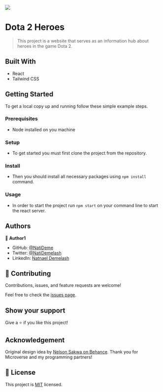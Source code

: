 ![](https://img.shields.io/badge/Microverse-blueviolet)

# Dota 2 Heroes

> This project is a website that serves as an information hub about heroes in the game Dota 2.


## Built With

- React
- Tailwind CSS

<!-- ## Live Demo

[Live Demo Link](https://livedemo.com) -->


## Getting Started

To get a local copy up and running follow these simple example steps.

### Prerequisites
- Node installed on you machine
### Setup
- To get started you must first clone the project from the repository.
### Install
- Then you should install all necessary packages using `npm install` command.
### Usage
- In order to start the project run `npm start` on your command line to start the react server.

## Authors

👤 **Author1**

- GitHub: [@NatiDeme](https://github.com/NatiDeme)
- Twitter: [@NatiDemelash](https://twitter.com/NatiDemelash)
- LinkedIn: [Natnael Demelash](https://www.linkedin.com/in/natnael-demelash/)

## 🤝 Contributing

Contributions, issues, and feature requests are welcome!

Feel free to check the [issues page](../../issues/).

## Show your support

Give a ⭐️ if you like this project!

## Acknowledgement

Original design idea by [Nelson Sakwa on Behance](https://www.behance.net/sakwadesignstudio).
Thank you for Microverse and my programming partners!

## 📝 License

This project is [MIT](./MIT.md) licensed.
